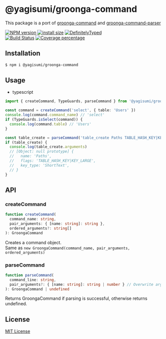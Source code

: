 # @yagisumi/groonga-command

This package is a port of [groonga-command](https://github.com/groonga/groonga-command) and [groonga-command-parser](https://github.com/groonga/groonga-command-parser)

[![NPM version][npm-image]][npm-url] [![install size][packagephobia-image]][packagephobia-url] [![DefinitelyTyped][dts-image]][dts-url]  
[![Build Status][githubactions-image]][githubactions-url] [![Coverage percentage][coveralls-image]][coveralls-url]

## Installation

```sh
$ npm i @yagisumi/groonga-command
```

## Usage

- typescript

```ts
import { createCommand, TypeGuards, parseCommand } from '@yagisumi/groonga-command'

const command = createCommand('select', { table: 'Users' })
console.log(command.command_name) // 'select'
if (TypeGuards.isSelect(command)) {
  console.log(command.table) // 'Users'
}

const table_create = parseCommand('table_create Paths TABLE_HASH_KEY|KEY_LARGE ShortText')
if (table_create) {
  console.log(table_create.arguments)
  // [Object: null prototype] {
  //   name: 'Paths',
  //   flags: 'TABLE_HASH_KEY|KEY_LARGE',
  //   key_type: 'ShortText',
  // }
}
```

## API

### createCommand
```ts
function createCommand(
  command_name: string, 
  pair_arguments: { [name: string]: string }, 
  ordered_arguments?: string[]
): GroongaCommand
```

Creates a command object.<br>
Same as `new GroongaCommand(command_name, pair_arguments, ordered_arguments)`

### parseCommand

```ts
function parseCommand(
  command_line: string,
  pair_arguments?: { [name: string]: string | number } // Overwrite arguments
): GroongaCommand | undefined
```

Returns GroongaCommand if parsing is successful, otherwise returns undefined.<br>


## License

[MIT License](https://opensource.org/licenses/MIT)

[githubactions-image]: https://img.shields.io/github/workflow/status/yagisumi/node-groonga-command/build?logo=github&style=flat-square
[githubactions-url]: https://github.com/yagisumi/node-groonga-command/actions
[npm-image]: https://img.shields.io/npm/v/@yagisumi/groonga-command.svg?style=flat-square
[npm-url]: https://npmjs.org/package/@yagisumi/groonga-command
[packagephobia-image]: https://flat.badgen.net/packagephobia/install/@yagisumi/groonga-command
[packagephobia-url]: https://packagephobia.now.sh/result?p=@yagisumi/groonga-command
[travis-image]: https://img.shields.io/travis/yagisumi/node-groonga-command.svg?style=flat-square
[travis-url]: https://travis-ci.org/yagisumi/node-groonga-command
[appveyor-image]: https://img.shields.io/appveyor/ci/yagisumi/node-groonga-command.svg?logo=appveyor&style=flat-square
[appveyor-url]: https://ci.appveyor.com/project/yagisumi/node-groonga-command
[coveralls-image]: https://img.shields.io/coveralls/yagisumi/node-groonga-command.svg?style=flat-square
[coveralls-url]: https://coveralls.io/github/yagisumi/node-groonga-command?branch=master
[dts-image]: https://img.shields.io/badge/DefinitelyTyped-.d.ts-blue.svg?style=flat-square
[dts-url]: http://definitelytyped.org
